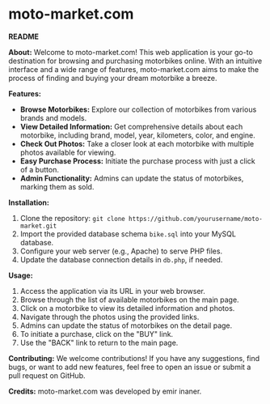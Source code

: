 # moto-market.com
**README**

**About:**
Welcome to moto-market.com! This web application is your go-to destination for browsing and purchasing motorbikes online. With an intuitive interface and a wide range of features, moto-market.com aims to make the process of finding and buying your dream motorbike a breeze.

**Features:**
- **Browse Motorbikes:** Explore our collection of motorbikes from various brands and models.
- **View Detailed Information:** Get comprehensive details about each motorbike, including brand, model, year, kilometers, color, and engine.
- **Check Out Photos:** Take a closer look at each motorbike with multiple photos available for viewing.
- **Easy Purchase Process:** Initiate the purchase process with just a click of a button.
- **Admin Functionality:** Admins can update the status of motorbikes, marking them as sold.

**Installation:**
1. Clone the repository: `git clone https://github.com/yourusername/moto-market.git`
2. Import the provided database schema `bike.sql` into your MySQL database.
3. Configure your web server (e.g., Apache) to serve PHP files.
4. Update the database connection details in `db.php`, if needed.

**Usage:**
1. Access the application via its URL in your web browser.
2. Browse through the list of available motorbikes on the main page.
3. Click on a motorbike to view its detailed information and photos.
4. Navigate through the photos using the provided links.
5. Admins can update the status of motorbikes on the detail page.
6. To initiate a purchase, click on the "BUY" link.
7. Use the "BACK" link to return to the main page.

**Contributing:**
We welcome contributions! If you have any suggestions, find bugs, or want to add new features, feel free to open an issue or submit a pull request on GitHub.


**Credits:**
moto-market.com was developed by emir inaner.
